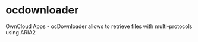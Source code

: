 # ocdownloader
OwnCloud Apps - ocDownloader allows to retrieve files with multi-protocols using ARIA2
